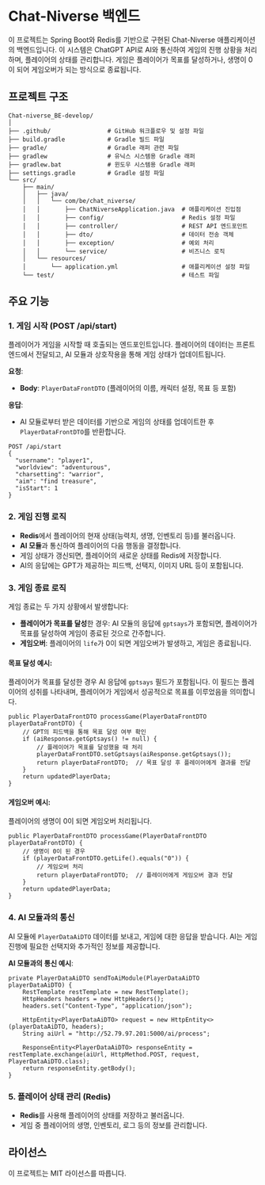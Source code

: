 # Chat-Niverse 백엔드

이 프로젝트는 Spring Boot와 Redis를 기반으로 구현된 Chat-Niverse 애플리케이션의 백엔드입니다. 
이 시스템은 ChatGPT API로 AI와 통신하여 게임의 진행 상황을 처리하며, 플레이어의 상태를 관리합니다. 
게임은 플레이어가 목표를 달성하거나, 생명이 0이 되어 게임오버가 되는 방식으로 종료됩니다.

## 프로젝트 구조

```
Chat-niverse_BE-develop/
│
├── .github/                # GitHub 워크플로우 및 설정 파일
├── build.gradle            # Gradle 빌드 파일
├── gradle/                 # Gradle 래퍼 관련 파일
├── gradlew                 # 유닉스 시스템용 Gradle 래퍼
├── gradlew.bat             # 윈도우 시스템용 Gradle 래퍼
├── settings.gradle         # Gradle 설정 파일
└── src/
    ├── main/
    │   ├── java/
    │   │   └── com/be/chat_niverse/
    │   │       ├── ChatNiverseApplication.java  # 애플리케이션 진입점
    │   │       ├── config/                      # Redis 설정 파일
    │   │       ├── controller/                  # REST API 엔드포인트
    │   │       ├── dto/                         # 데이터 전송 객체
    │   │       ├── exception/                   # 예외 처리
    │   │       └── service/                     # 비즈니스 로직
    │   └── resources/
    │       └── application.yml                  # 애플리케이션 설정 파일
    └── test/                                    # 테스트 파일
```

## 주요 기능

### 1. 게임 시작 (POST /api/start)
플레이어가 게임을 시작할 때 호출되는 엔드포인트입니다. 
플레이어의 데이터는 프론트엔드에서 전달되고, AI 모듈과 상호작용을 통해 게임 상태가 업데이트됩니다.

**요청**:
- **Body**: `PlayerDataFrontDTO` (플레이어의 이름, 캐릭터 설정, 목표 등 포함)

**응답**:
- AI 모듈로부터 받은 데이터를 기반으로 게임의 상태를 업데이트한 후 `PlayerDataFrontDTO`를 반환합니다.

```
POST /api/start
{
  "username": "player1",
  "worldview": "adventurous",
  "charsetting": "warrior",
  "aim": "find treasure",
  "isStart": 1
}
```

### 2. 게임 진행 로직
- **Redis**에서 플레이어의 현재 상태(능력치, 생명, 인벤토리 등)를 불러옵니다.
- **AI 모듈**과 통신하여 플레이어의 다음 행동을 결정합니다.
- 게임 상태가 갱신되면, 플레이어의 새로운 상태를 Redis에 저장합니다.
- AI의 응답에는 GPT가 제공하는 피드백, 선택지, 이미지 URL 등이 포함됩니다.

### 3. 게임 종료 로직
게임 종료는 두 가지 상황에서 발생합니다:
- **플레이어가 목표를 달성**한 경우: AI 모듈의 응답에 `gptsays`가 포함되면, 플레이어가 목표를 달성하여 게임이 종료된 것으로 간주합니다.
- **게임오버**: 플레이어의 `life`가 0이 되면 게임오버가 발생하고, 게임은 종료됩니다.

#### 목표 달성 예시:
플레이어가 목표를 달성한 경우 AI 응답에 `gptsays` 필드가 포함됩니다. 
이 필드는 플레이어의 성취를 나타내며, 플레이어가 게임에서 성공적으로 목표를 이루었음을 의미합니다.

```
public PlayerDataFrontDTO processGame(PlayerDataFrontDTO playerDataFrontDTO) {
    // GPT의 피드백을 통해 목표 달성 여부 확인
    if (aiResponse.getGptsays() != null) {
        // 플레이어가 목표를 달성했을 때 처리
        playerDataFrontDTO.setGptsays(aiResponse.getGptsays());
        return playerDataFrontDTO;  // 목표 달성 후 플레이어에게 결과를 전달
    }
    return updatedPlayerData;
}
```

#### 게임오버 예시:
플레이어의 생명이 0이 되면 게임오버 처리됩니다.

```
public PlayerDataFrontDTO processGame(PlayerDataFrontDTO playerDataFrontDTO) {
    // 생명이 0이 된 경우
    if (playerDataFrontDTO.getLife().equals("0")) {
        // 게임오버 처리
        return playerDataFrontDTO;  // 플레이어에게 게임오버 결과 전달
    }
    return updatedPlayerData;
}
```

### 4. AI 모듈과의 통신
AI 모듈에 `PlayerDataAiDTO` 데이터를 보내고, 게임에 대한 응답을 받습니다. AI는 게임 진행에 필요한 선택지와 추가적인 정보를 제공합니다.

**AI 모듈과의 통신 예시**:

```
private PlayerDataAiDTO sendToAiModule(PlayerDataAiDTO playerDataAiDTO) {
    RestTemplate restTemplate = new RestTemplate();
    HttpHeaders headers = new HttpHeaders();
    headers.set("Content-Type", "application/json");

    HttpEntity<PlayerDataAiDTO> request = new HttpEntity<>(playerDataAiDTO, headers);
    String aiUrl = "http://52.79.97.201:5000/ai/process";

    ResponseEntity<PlayerDataAiDTO> responseEntity = restTemplate.exchange(aiUrl, HttpMethod.POST, request, PlayerDataAiDTO.class);
    return responseEntity.getBody();
}
```

### 5. 플레이어 상태 관리 (Redis)
- **Redis**를 사용해 플레이어의 상태를 저장하고 불러옵니다.
- 게임 중 플레이어의 생명, 인벤토리, 로그 등의 정보를 관리합니다.

## 라이선스

이 프로젝트는 MIT 라이선스를 따릅니다.
